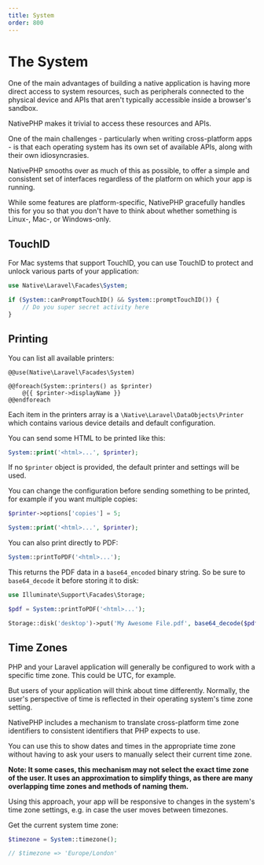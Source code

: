 ```yaml
---
title: System
order: 800
---
```

# The System

One of the main advantages of building a native application is having more direct access to system resources, such as
peripherals connected to the physical device and APIs that aren't typically accessible inside a browser's sandbox. 

NativePHP makes it trivial to access these resources and APIs.

One of the main challenges - particularly when writing cross-platform apps - is that each operating system has
its own set of available APIs, along with their own idiosyncrasies.

NativePHP smooths over as much of this as possible, to offer a simple and consistent set of interfaces regardless of
the platform on which your app is running.

While some features are platform-specific, NativePHP gracefully handles this for you so that you don't have to think
about whether something is Linux-, Mac-, or Windows-only.

## TouchID

For Mac systems that support TouchID, you can use TouchID to protect and unlock various parts of your application:

```php
use Native\Laravel\Facades\System;

if (System::canPromptTouchID() && System::promptTouchID()) {
    // Do you super secret activity here
}
```

## Printing

You can list all available printers:

```blade
@@use(Native\Laravel\Facades\System)

@@foreach(System::printers() as $printer)
    @{{ $printer->displayName }}
@@endforeach
```

Each item in the printers array is a `\Native\Laravel\DataObjects\Printer` which contains various device details and
default configuration.

You can send some HTML to be printed like this:

```php
System::print('<html>...', $printer);
```

If no `$printer` object is provided, the default printer and settings will be used.

You can change the configuration before sending something to be printed, for example if you want multiple copies:

```php
$printer->options['copies'] = 5;

System::print('<html>...', $printer);
```

You can also print directly to PDF:

```php
System::printToPDF('<html>...');
```

This returns the PDF data in a `base64_encoded` binary string. So be sure to `base64_decode` it before storing it to disk:

```php
use Illuminate\Support\Facades\Storage;

$pdf = System::printToPDF('<html>...');

Storage::disk('desktop')->put('My Awesome File.pdf', base64_decode($pdf));
```

## Time Zones

PHP and your Laravel application will generally be configured to work with a specific time zone. This could be UTC, for
example.

But users of your application will think about time differently. Normally, the user's perspective of time is reflected
in their operating system's time zone setting.

NativePHP includes a mechanism to translate cross-platform time zone identifiers to consistent identifiers that PHP
expects to use.

You can use this to show dates and times in the appropriate time zone without having to ask your users to manually
select their current time zone.

**Note: It some cases, this mechanism may not select the exact time zone of the user. It uses an approximation to
simplify things, as there are many overlapping time zones and methods of naming them.**

Using this approach, your app will be responsive to changes in the system's time zone settings, e.g. in case the
user moves between timezones.

Get the current system time zone:

```php
$timezone = System::timezone();

// $timezone => 'Europe/London'
```
